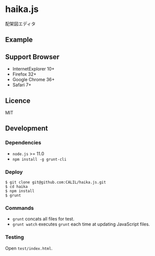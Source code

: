 haika.js
===========

配架図エディタ


## Example


## Support Browser

- InternetExplorer 10+
- Firefox 32+
- Google Chrome 36+
- Safari 7+

## Licence

MIT


## Development

### Dependencies
- `node.js` >= 11.0
- `npm install -g grunt-cli`

### Deploy

```
$ git clone git@github.com:CALIL/haika.js.git
$ cd haika
$ npm install
$ grunt
```

### Commands

- `grunt` concats all files for test.
- `grunt watch` executes `grunt` each time at updating JavaScript files.


### Testing

Open `test/index.html`.
